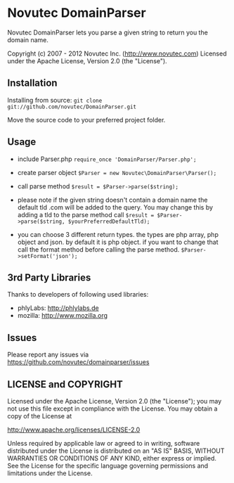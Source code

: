 Novutec DomainParser
=====================

Novutec DomainParser lets you parse a given string to return you the 
domain name.

Copyright (c) 2007 - 2012 Novutec Inc. (http://www.novutec.com)
Licensed under the Apache License, Version 2.0 (the "License").

Installation
------------

Installing from source: `git clone git://github.com/novutec/DomainParser.git`

Move the source code to your preferred project folder.

Usage
-----

* include Parser.php
`require_once 'DomainParser/Parser.php';`

* create parser object
`$Parser = new Novutec\DomainParser\Parser();`

* call parse method
`$result = $Parser->parse($string);`

* please note if the given string doesn't contain a domain name the default tld
.com will be added to the query. You may change this by adding a tld to the parse
method call
`$result = $Parser->parse($string, $yourPreferredDefaultTld);`

* you can choose 3 different return types. the types are php array, php object and json. by
default it is php object. if you want to change that call the format method before calling the
parse method.
`$Parser->setFormat('json');`

3rd Party Libraries
-------------------

Thanks to developers of following used libraries:

* phlyLabs: http://phlylabs.de
* mozilla: http://www.mozilla.org 

Issues
------

Please report any issues via https://github.com/novutec/domainparser/issues

LICENSE and COPYRIGHT
---------------------

Licensed under the Apache License, Version 2.0 (the "License");
you may not use this file except in compliance with the License.
You may obtain a copy of the License at

http://www.apache.org/licenses/LICENSE-2.0

Unless required by applicable law or agreed to in writing, software
distributed under the License is distributed on an "AS IS" BASIS,
WITHOUT WARRANTIES OR CONDITIONS OF ANY KIND, either express or implied.
See the License for the specific language governing permissions and
limitations under the License.
